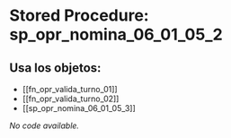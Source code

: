 # Stored Procedure: sp_opr_nomina_06_01_05_2

## Usa los objetos:
- [[fn_opr_valida_turno_01]]
- [[fn_opr_valida_turno_02]]
- [[sp_opr_nomina_06_01_05_3]]

*No code available.*
